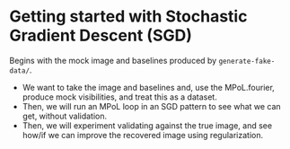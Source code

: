 # Getting started with Stochastic Gradient Descent (SGD)

Begins with the mock image and baselines produced by `generate-fake-data/`. 

* We want to take the image and baselines and, use the MPoL.fourier, produce mock visibilities, and treat this as a dataset.
* Then, we will run an MPoL loop in an SGD pattern to see what we can get, without validation.
* Then, we will experiment validating against the true image, and see how/if we can improve the recovered image using regularization.